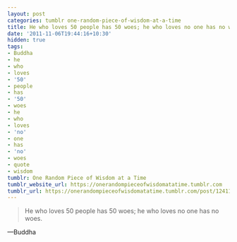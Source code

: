 ```yaml
---
layout: post
categories: tumblr one-random-piece-of-wisdom-at-a-time
title: He who loves 50 people has 50 woes; he who loves no one has no woes.
date: '2011-11-06T19:44:16+10:30'
hidden: true
tags:
- Buddha
- he
- who
- loves
- '50'
- people
- has
- '50'
- woes
- he
- who
- loves
- 'no'
- one
- has
- 'no'
- woes
- quote
- wisdom
tumblr: One Random Piece of Wisdom at a Time
tumblr_website_url: https://onerandompieceofwisdomatatime.tumblr.com
tumblr_url: https://onerandompieceofwisdomatatime.tumblr.com/post/12411255825/he-who-loves-50-people-has-50-woes-he-who-loves
---
```

> He who loves 50 people has 50 woes; he who loves no one has no woes.

—Buddha

